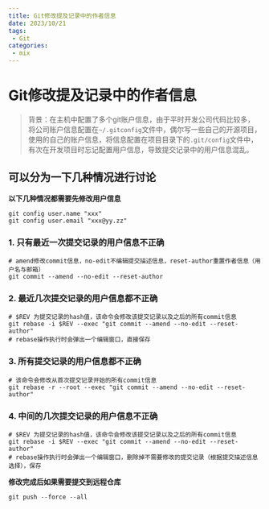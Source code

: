 ```yaml
---
title: Git修改提及记录中的作者信息
date: 2023/10/21
tags:
 - Git
categories:
 - mix
---
```


# Git修改提及记录中的作者信息
> 背景：在主机中配置了多个git账户信息，由于平时开发公司代码比较多，将公司账户信息配置在`~/.gitconfig`文件中，偶尔写一些自己的开源项目，使用的自己的账户信息，将信息配置在项目目录下的`.git/config`文件中，有次在开发项目时忘记配置用户信息，导致提交记录中的用户信息混乱。

## 可以分为一下几种情况进行讨论

**以下几种情况都需要先修改用户信息**
```shell
git config user.name "xxx"
git config user.email "xxx@yy.zz"
```

### 1. 只有最近一次提交记录的用户信息不正确
```shell
# amend修改commit信息，no-edit不编辑提交描述信息，reset-author重置作者信息（用户名与邮箱）
git commit --amend --no-edit --reset-author
```

### 2. 最近几次提交记录的用户信息都不正确
```shell
# $REV 为提交记录的hash值，该命令会修改该提交记录以及之后的所有commit信息
git rebase -i $REV --exec "git commit --amend --no-edit --reset-author"
# rebase操作执行时会弹出一个编辑窗口，直接保存
```

### 3. 所有提交记录的用户信息都不正确
```shell
# 该命令会修改从首次提交记录开始的所有commit信息
git rebase -r --root --exec "git commit --amend --no-edit --reset-author"
```

### 4. 中间的几次提交记录的用户信息不正确
```shell
# $REV 为提交记录的hash值，该命令会修改该提交记录以及之后的所有commit信息
git rebase -i $REV --exec "git commit --amend --no-edit --reset-author"
# rebase操作执行时会弹出一个编辑窗口，删除掉不需要修改的提交记录（根据提交描述信息选择），保存
```

**修改完成后如果需要提交到远程仓库**
```shell
git push --force --all
```